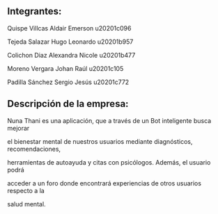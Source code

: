 ## Integrantes:
Quispe Villcas Aldair Emerson u20201c096

Tejeda Salazar Hugo Leonardo u20201b957

Colichon Diaz Alexandra Nicole u20201b477

Moreno Vergara Johan Raúl u20201c105

Padilla Sánchez Sergio Jesús u20201c772

## Descripción de la empresa:
Nuna Thani es una aplicación, que a través de un Bot inteligente busca mejorar

el bienestar mental de nuestros usuarios mediante diagnósticos, recomendaciones,

herramientas de autoayuda y citas con psicólogos. Además, el usuario podrá

acceder a un foro donde encontrará experiencias de otros usuarios respecto a la

salud mental.